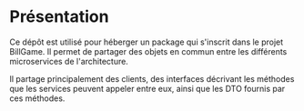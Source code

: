 Présentation
==============
Ce dépôt est utilisé pour héberger un package qui s'inscrit dans le projet BillGame. Il permet de partager des objets en commun entre les différents microservices de l'architecture.

Il partage principalement des clients, des interfaces décrivant les méthodes que les services peuvent appeler entre eux, ainsi que les DTO fournis par ces méthodes.

